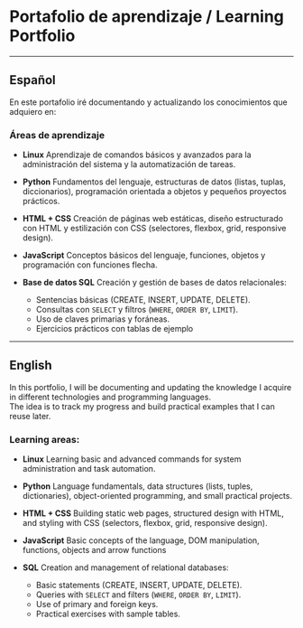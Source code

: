 # Portafolio de aprendizaje / Learning Portfolio

---

## Español
En este portafolio iré documentando y actualizando los conocimientos que adquiero en:

### Áreas de aprendizaje

- **Linux**
  Aprendizaje de comandos básicos y avanzados para la administración del sistema y la automatización de tareas.

- **Python**
  Fundamentos del lenguaje, estructuras de datos (listas, tuplas, diccionarios), programación orientada a objetos y pequeños proyectos prácticos.

- **HTML + CSS**
  Creación de páginas web estáticas, diseño estructurado con HTML y estilización con CSS (selectores, flexbox, grid, responsive design).

- **JavaScript**
  Conceptos básicos del lenguaje, funciones, objetos y programación con funciones flecha.

- **Base de datos SQL** 
  Creación y gestión de bases de datos relacionales:  
  - Sentencias básicas (CREATE, INSERT, UPDATE, DELETE).  
  - Consultas con `SELECT` y filtros (`WHERE`, `ORDER BY`, `LIMIT`).  
  - Uso de claves primarias y foráneas.  
  - Ejercicios prácticos con tablas de ejemplo

---

## English
In this portfolio, I will be documenting and updating the knowledge I acquire in different technologies and programming languages.  
The idea is to track my progress and build practical examples that I can reuse later.

### Learning areas:
- **Linux** 
  Learning basic and advanced commands for system administration and task automation.

- **Python** 
  Language fundamentals, data structures (lists, tuples, dictionaries), object-oriented programming, and small practical projects.

- **HTML + CSS** 
  Building static web pages, structured design with HTML, and styling with CSS (selectors, flexbox, grid, responsive design).

- **JavaScript** 
  Basic concepts of the language, DOM manipulation, functions, objects and arrow functions

- **SQL** 
  Creation and management of relational databases:  
  - Basic statements (CREATE, INSERT, UPDATE, DELETE).  
  - Queries with `SELECT` and filters (`WHERE`, `ORDER BY`, `LIMIT`).  
  - Use of primary and foreign keys.  
  - Practical exercises with sample tables.
